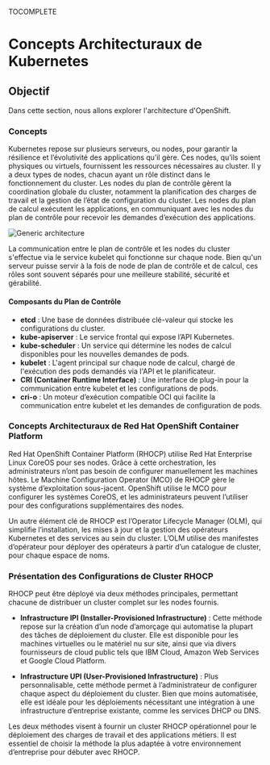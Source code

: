 TOCOMPLETE

# Concepts Architecturaux de Kubernetes

## Objectif

Dans cette section, nous allons explorer l'architecture d'OpenShift.

### Concepts

Kubernetes repose sur plusieurs serveurs, ou nodes, pour garantir la résilience et l’évolutivité des applications qu’il gère. Ces nodes, qu’ils soient physiques ou virtuels, fournissent les ressources nécessaires au cluster. Il y a deux types de nodes, chacun ayant un rôle distinct dans le fonctionnement du cluster. Les nodes du plan de contrôle gèrent la coordination globale du cluster, notamment la planification des charges de travail et la gestion de l’état de configuration du cluster. Les nodes du plan de calcul exécutent les applications, en communiquant avec les nodes du plan de contrôle pour recevoir les demandes d’exécution des applications.

![Generic architecture](./images/architecture.png)

La communication entre le plan de contrôle et les nodes du cluster s'effectue via le service kubelet qui fonctionne sur chaque node. Bien qu'un serveur puisse servir à la fois de node de plan de contrôle et de calcul, ces rôles sont souvent séparés pour une meilleure stabilité, sécurité et gérabilité.

#### Composants du Plan de Contrôle

- **etcd** : Une base de données distribuée clé-valeur qui stocke les configurations du cluster.
- **kube-apiserver** : Le service frontal qui expose l’API Kubernetes.
- **kube-scheduler** : Un service qui détermine les nodes de calcul disponibles pour les nouvelles demandes de pods.
- **kubelet** : L'agent principal sur chaque node de calcul, chargé de l'exécution des pods demandés via l'API et le planificateur.
- **CRI (Container Runtime Interface)** : Une interface de plug-in pour la communication entre kubelet et les configurations de pods.
- **cri-o** : Un moteur d’exécution compatible OCI qui facilite la communication entre kubelet et les demandes de configuration de pods.

### Concepts Architecturaux de Red Hat OpenShift Container Platform

Red Hat OpenShift Container Platform (RHOCP) utilise Red Hat Enterprise Linux CoreOS pour ses nodes. Grâce à cette orchestration, les administrateurs n’ont pas besoin de configurer manuellement les machines hôtes. Le Machine Configuration Operator (MCO) de RHOCP gère le système d’exploitation sous-jacent. OpenShift utilise le MCO pour configurer les systèmes CoreOS, et les administrateurs peuvent l’utiliser pour des configurations supplémentaires des nodes.

Un autre élément clé de RHOCP est l’Operator Lifecycle Manager (OLM), qui simplifie l’installation, les mises à jour et la gestion des opérateurs Kubernetes et des services au sein du cluster. L’OLM utilise des manifestes d’opérateur pour déployer des opérateurs à partir d’un catalogue de cluster, pour chaque espace de noms.

### Présentation des Configurations de Cluster RHOCP

RHOCP peut être déployé via deux méthodes principales, permettant chacune de distribuer un cluster complet sur les nodes fournis.

- **Infrastructure IPI (Installer-Provisioned Infrastructure)** : Cette méthode repose sur la création d’un node d’amorçage qui automatise la plupart des tâches de déploiement du cluster. Elle est disponible pour les machines virtuelles ou le matériel nu sur site, ainsi que via divers fournisseurs de cloud public tels que IBM Cloud, Amazon Web Services et Google Cloud Platform.

- **Infrastructure UPI (User-Provisioned Infrastructure)** : Plus personnalisable, cette méthode permet à l’administrateur de configurer chaque aspect du déploiement du cluster. Bien que moins automatisée, elle est idéale pour les déploiements nécessitant une intégration à une infrastructure d’entreprise existante, comme les services DHCP ou DNS.

Les deux méthodes visent à fournir un cluster RHOCP opérationnel pour le déploiement des charges de travail et des applications métiers. Il est essentiel de choisir la méthode la plus adaptée à votre environnement d’entreprise pour débuter avec RHOCP.
